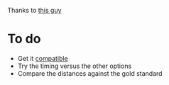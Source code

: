 Thanks to [this guy](https://github.com/noporpoise/seq-align)

# To do

- Get it [compatible](https://docs.python.org/3/howto/cporting.html)
- Try the timing versus the other options
- Compare the distances against the gold standard
